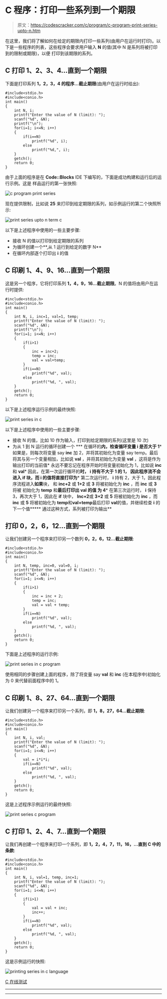 # C 程序：打印一些系列到一个期限

> 原文：<https://codescracker.com/c/program/c-program-print-series-upto-n.htm>

在这里，我们将了解如何在给定的期限内打印一些系列(由用户在运行时打印)。以下是一些程序的列表，这些程序会要求用户输入 **N** 的值(其中 N 是系列将被打印到的限制或期限)，以便 打印到该期限的系列。

## C 打印 1、2、3、4...直到一个期限

下面是打印系列 **1，2，3，4 的程序...截止期限**(由用户在运行时给出):

```
#include<stdio.h>
#include<conio.h>
int main()
{
    int N, i;
    printf("Enter the value of N (limit): ");
    scanf("%d", &N);
    printf("\n");
    for(i=1; i<=N; i++)
    {
        if(i==N)
            printf("%d", i);
        else
            printf("%d,", i);
    }
    getch();
    return 0;
}
```

由于上面的程序是在 **Code::Blocks** IDE 下编写的，下面是成功构建和运行后的运行示例。这是 样品运行的第一张快照:

![c program print series](img/5b8092f8d5a6fe153f7c95253914a78d.png)

现在提供限制，比如说 **25** 来打印到给定期限的系列，如示例运行的第二个快照所示:

![print series upto n term c](img/e2a61c8bdaed07075079510d6b3c5f56.png)

以下是上述程序中使用的一些主要步骤:

*   接收 N 的值以打印到给定期限的系列
*   为循环创建一个**,从 1 运行到给定的数字 N**
*   在循环内部逐个打印出 **i** 的值

## C 印刷 1、4、9、16...直到一个期限

这是另一个程序，它将打印系列 **1，4，9，16...截止期限**。N 的值将由用户在运行时提供:

```
#include<stdio.h>
#include<conio.h>
int main()
{
    int N, i, inc=1, val=1, temp;
    printf("Enter the value of N (limit): ");
    scanf("%d", &N);
    printf("\n");
    for(i=1; i<=N; i++)
    {
        if(i>1)
        {
            inc = inc+2;
            temp = inc;
            val = val+temp;
        }
        if(i==N)
            printf("%d", val);
        else
            printf("%d, ", val);
    }
    getch();
    return 0;
}
```

以下是上述程序运行示例的最终快照:

![print series in c](img/faf133b10ffcbc81fcd31eb060a7da48.png)

以下是上述程序中使用的一些主要步骤:

*   接收 N 的值，比如 10 作为输入，打印到给定期限的系列(这里是 10 次)
*   为从 1 到 N 运行的循环创建一个
***   在循环的**内，检查循环变量 **i** 是否大于 1***   如果是，则每次将变量 say **inc** 加 2，并将其初始化为变量 say temp。最后将其与另一个变量相加，比如说 **val** ，并将其初始化为变量 **val** ，这将是作为输出打印的当前值*   永远不要忘记在程序开始时将变量初始化为 1，比如说 **inc** 和 **val***   因此，在第一次运行循环的**时， **i** 持有不大于 1 的 1， 因此程序流不会进入 **if** 块，而 **i** 的值将直接打印为***   第二次运行时， **i** 持有 2，大于 1，因此程序流程进入**如果**块， 和 **inc+2** 或 **1+2** 或 **3** 将被初始化为 **inc** ，而 **inc** 或 **3** 将被 初始化为 **temp** 和**最后打印出 **val** 的值 为 4***   在第三次运行时， **i** 保持 3，再次大于 1，因此在 **if** 块中， **Inc+2**或 **3+2** 或 **5** 将被初始化为 **inc** ，而 **inc** 或 **5** 将被初始化为 **temp**和**val+temp**最后打印 **val**的值，并继续检查 **i** 的下一个值*****   通过这种方式，系列被打印为输出**

## 打印 0，2，6，12...直到一个期限

让我们创建另一个程序来打印另一个数列 **0，2，6，12...截止期限**:

```
#include<stdio.h>
#include<conio.h>
int main()
{
    int N, temp, inc=0, val=0, i;
    printf("Enter the value of N (limit): ");
    scanf("%d", &N);
    for(i=1; i<=N; i++)
    {
        if(i>1)
        {
            inc = inc + 2;
            temp = inc;
            val = val + temp;
        }
        if(i==N)
            printf("%d", val);
        else
            printf("%d, ", val);
    }
    getch();
    return 0;
}
```

下面是上述程序的运行示例:

![print series in c program](img/5852e763b2fdc999c2af351a2a870476.png)

使用相同的步骤创建上面的程序，除了将变量 say **val** 和 **inc** (在本程序中)初始化为 0 来代替前面程序中的 1。

## C 印刷 1、8、27、64...直到一个期限

让我们创建另一个程序来打印另一个系列，即 **1，8，27，64...截止期限**:

```
#include<stdio.h>
#include<conio.h>
int main()
{
    int N, i, val;
    printf("Enter the value of N (limit): ");
    scanf("%d", &N);
    for(i=1; i<=N; i++)
    {
        val = i*i*i;
        if(i==N)
            printf("%d", val);
        else
            printf("%d, ", val);
    }
    getch();
    return 0;
}
```

这是上述程序示例运行的最终快照:

![print series c program](img/ff583d0ff0dc172320774f792325611d.png)

## C 打印 1、2、4、7...直到一个期限

让我们再创建一个程序来打印一个系列，即 **1，2，4，7，11，16，...直到 C 中的条款**:

```
#include<stdio.h>
#include<conio.h>
int main()
{
    int N, i, val=1, temp, inc=1;
    printf("Enter the value of N (limit): ");
    scanf("%d", &N);
    for(i=1; i<=N; i++)
    {
        if(i>1)
        {
            val = val + inc;
            inc++;
        }
        if(i==N)
            printf("%d", val);
        else
            printf("%d, ", val);
    }
    getch();
    return 0;
}
```

这是示例运行的快照:

![printing series in c language](img/f5c7b3c39b19364b0a34d4d3dd5b004b.png)

[C 在线测试](/exam/showtest.php?subid=2)

* * *

* * *
